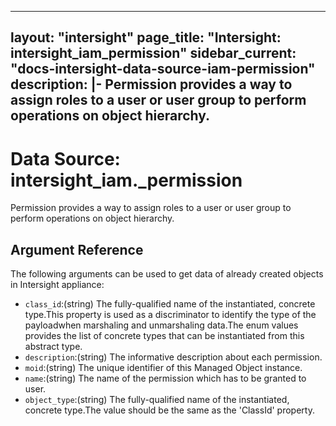 
---
layout: "intersight"
page_title: "Intersight: intersight_iam_permission"
sidebar_current: "docs-intersight-data-source-iam-permission"
description: |-
Permission provides a way to assign roles to a user or user group to perform operations on object hierarchy.
---

# Data Source: intersight_iam._permission
Permission provides a way to assign roles to a user or user group to perform operations on object hierarchy.
## Argument Reference
The following arguments can be used to get data of already created objects in Intersight appliance:
* `class_id`:(string) The fully-qualified name of the instantiated, concrete type.This property is used as a discriminator to identify the type of the payloadwhen marshaling and unmarshaling data.The enum values provides the list of concrete types that can be instantiated from this abstract type. 
* `description`:(string) The informative description about each permission. 
* `moid`:(string) The unique identifier of this Managed Object instance. 
* `name`:(string) The name of the permission which has to be granted to user. 
* `object_type`:(string) The fully-qualified name of the instantiated, concrete type.The value should be the same as the 'ClassId' property. 
